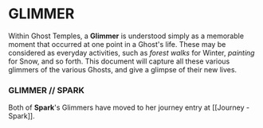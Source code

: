 # GLIMMER
Within Ghost Temples, a **Glimmer** is understood simply as a memorable moment that occurred at one point in a Ghost's life. These may be considered as everyday activities, such as *forest walks* for Winter, *painting* for Snow, and so forth. This document will capture all these various glimmers of the various Ghosts, and give a glimpse of their new lives.

### GLIMMER // SPARK
Both of **Spark**'s Glimmers have moved to her journey entry at [[Journey - Spark]].